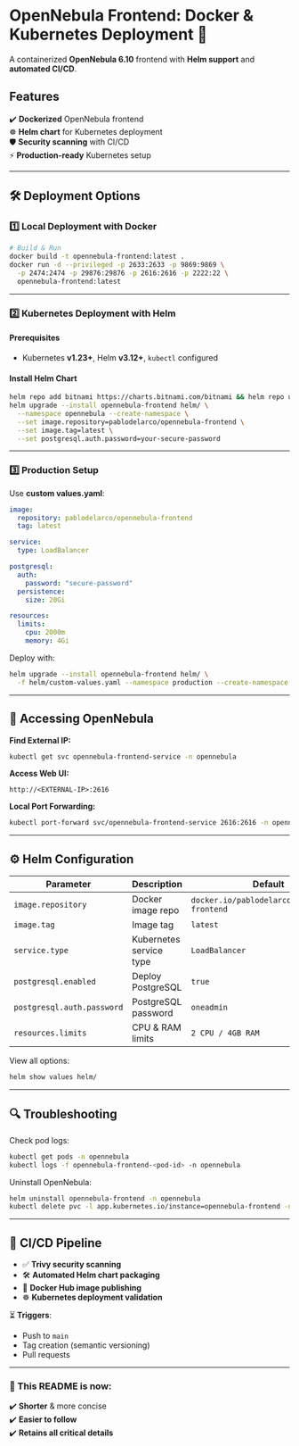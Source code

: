 # **OpenNebula Frontend: Docker & Kubernetes Deployment 🚀**

A containerized **OpenNebula 6.10** frontend with **Helm support** and **automated CI/CD**.

## **Features**
✔️ **Dockerized** OpenNebula frontend  
☸️ **Helm chart** for Kubernetes deployment  
🛡️ **Security scanning** with CI/CD  
⚡ **Production-ready** Kubernetes setup  

---

## **🛠 Deployment Options**

### **1️⃣ Local Deployment with Docker**
```bash
# Build & Run
docker build -t opennebula-frontend:latest .
docker run -d --privileged -p 2633:2633 -p 9869:9869 \
  -p 2474:2474 -p 29876:29876 -p 2616:2616 -p 2222:22 \
  opennebula-frontend:latest
```

---

### **2️⃣ Kubernetes Deployment with Helm**
#### **Prerequisites**
- Kubernetes **v1.23+**, Helm **v3.12+**, `kubectl` configured

#### **Install Helm Chart**
```bash
helm repo add bitnami https://charts.bitnami.com/bitnami && helm repo update
helm upgrade --install opennebula-frontend helm/ \
  --namespace opennebula --create-namespace \
  --set image.repository=pablodelarco/opennebula-frontend \
  --set image.tag=latest \
  --set postgresql.auth.password=your-secure-password
```

---

### **3️⃣ Production Setup**
Use **custom values.yaml**:
```yaml
image:
  repository: pablodelarco/opennebula-frontend
  tag: latest

service:
  type: LoadBalancer

postgresql:
  auth:
    password: "secure-password"
  persistence:
    size: 20Gi

resources:
  limits:
    cpu: 2000m
    memory: 4Gi
```
Deploy with:
```bash
helm upgrade --install opennebula-frontend helm/ \
  -f helm/custom-values.yaml --namespace production --create-namespace
```

---

## **🔗 Accessing OpenNebula**
**Find External IP:**
```bash
kubectl get svc opennebula-frontend-service -n opennebula
```
**Access Web UI:**
```
http://<EXTERNAL-IP>:2616
```
**Local Port Forwarding:**
```bash
kubectl port-forward svc/opennebula-frontend-service 2616:2616 -n opennebula
```

---

## **⚙️ Helm Configuration**
| Parameter | Description | Default |
|-----------|-------------|---------|
| `image.repository` | Docker image repo | `docker.io/pablodelarco/opennebula-frontend` |
| `image.tag` | Image tag | `latest` |
| `service.type` | Kubernetes service type | `LoadBalancer` |
| `postgresql.enabled` | Deploy PostgreSQL | `true` |
| `postgresql.auth.password` | PostgreSQL password | `oneadmin` |
| `resources.limits` | CPU & RAM limits | `2 CPU / 4GB RAM` |

View all options:
```bash
helm show values helm/
```

---

## **🔍 Troubleshooting**
Check pod logs:
```bash
kubectl get pods -n opennebula
kubectl logs -f opennebula-frontend-<pod-id> -n opennebula
```
Uninstall OpenNebula:
```bash
helm uninstall opennebula-frontend -n opennebula
kubectl delete pvc -l app.kubernetes.io/instance=opennebula-frontend -n opennebula
```

---

## **🔄 CI/CD Pipeline**
- ✅ **Trivy security scanning**
- 🛠 **Automated Helm chart packaging**
- 🐳 **Docker Hub image publishing**
- ☸️ **Kubernetes deployment validation**

⏳ **Triggers**:
- Push to `main`
- Tag creation (semantic versioning)
- Pull requests

---

### **🚀 This README is now:**
✔️ **Shorter** & more concise  
✔️ **Easier to follow**  
✔️ **Retains all critical details**  
